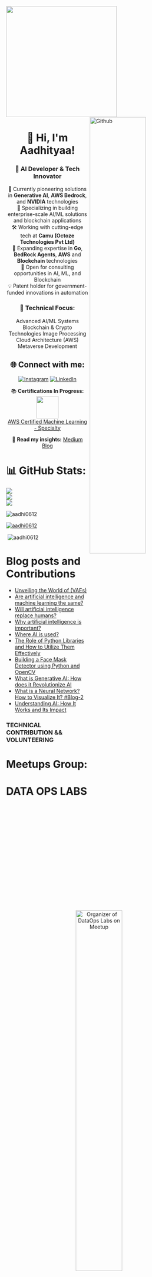 <div id="header" align="left">
  <img src="https://media.giphy.com/media/qgQUggAC3Pfv687qPC/giphy.gif" width="300"/>
  <img width="55%" align="right" alt="Github" src="https://raw.githubusercontent.com/onimur/.github/master/.resources/git-header.svg" />
</div>


<div id="header" align="Center">

# 👋 Hi, I'm Aadhityaa!

### 🚀 AI Developer & Tech Innovator

🔭 Currently pioneering solutions in **Generative AI**, **AWS Bedrock**, and **NVIDIA** technologies  
🎯 Specializing in building enterprise-scale AI/ML solutions and blockchain applications  
🛠️ Working with cutting-edge tech at **Camu (Octoze Technologies Pvt Ltd)**  
🌱 Expanding expertise in **Go**, **BedRock Agents**, **AWS** and **Blockchain** technologies  
🤝 Open for consulting opportunities in AI, ML, and Blockchain  
💡 Patent holder for government-funded innovations in automation  

### 💫 Technical Focus:
 Advanced AI/ML Systems
 Blockchain & Crypto Technologies
 Image Processing
 Cloud Architecture (AWS)
 Metaverse Development


## 🌐 Connect with me:
[![Instagram](https://img.shields.io/badge/Instagram-%23E4405F.svg?logo=Instagram&logoColor=white)](https://www.instagram.com/aadhityaa_aadhi/) [![LinkedIn](https://img.shields.io/badge/LinkedIn-%230077B5.svg?logo=linkedin&logoColor=white)](https://linkedin.com/in/aadhi0612) 
  

📚 **Certifications In Progress:**  
<img src="https://upload.wikimedia.org/wikipedia/commons/thumb/9/93/Amazon_Web_Services_Logo.svg/150px-Amazon_Web_Services_Logo.svg.png" width="60px">  
[AWS Certified Machine Learning - Specialty](https://aws.amazon.com/certification/certified-machine-learning-specialty/)

📝 **Read my insights:** [Medium Blog](https://medium.com/@aadhi0612)
</div>

# 📊 GitHub Stats:
![](https://github-readme-stats.vercel.app/api?username=aadhi0612&theme=dark&hide_border=false&include_all_commits=true&count_private=true)<br/>
![](https://github-readme-streak-stats.herokuapp.com/?user=aadhi0612&theme=dark&hide_border=false)<br/>
![](https://github-readme-stats.vercel.app/api/top-langs/?username=aadhi0612&theme=dark&hide_border=false&include_all_commits=true&count_private=true&layout=compact)

<p align="left"> <img src="https://komarev.com/ghpvc/?username=aadhi0612&label=Profile%20views&color=0e75b6&style=flat" alt="aadhi0612" /></p>

<p align="left"> <a href="https://github.com/ryo-ma/github-profile-trophy"><img src="https://github-profile-trophy.vercel.app/?username=aadhi0612" alt="aadhi0612" /></a> </p>

<p>&nbsp;<img align="center" src="https://github-readme-stats.vercel.app/api?username=aadhi0612&show_icons=true&locale=en" alt="aadhi0612" /></p>


# Blog posts and Contributions 

<!-- BLOG-POST-LIST:START -->
- [Unveiling the World of &lpar;VAEs&rpar;](https://medium.com/@aadhi0612/unveiling-the-world-of-vaes-c2c5802b5830?source=rss-db543355fc99------2)
- [Are artificial intelligence and machine learning the same?](https://medium.com/@aadhi0612/are-artificial-intelligence-and-machine-learning-the-same-ec637cffe0bf?source=rss-db543355fc99------2)
- [Will artificial intelligence replace humans?](https://medium.com/@aadhi0612/will-artificial-intelligence-replace-humans-ad1fa59322b6?source=rss-db543355fc99------2)
- [Why artificial intelligence is important?](https://medium.com/@aadhi0612/why-artificial-intelligence-is-important-5ef045db8dcf?source=rss-db543355fc99------2)
- [Where AI is used?](https://medium.com/@aadhi0612/where-ai-is-used-e4dddda544c4?source=rss-db543355fc99------2)
- [The Role of Python Libraries and How to Utilize Them Effectively](https://medium.com/@aadhi0612/the-role-of-python-libraries-and-how-to-utilize-them-effectively-b0e8f7cfb4ee?source=rss-db543355fc99------2)
- [Building a Face Mask Detector using Python and OpenCV](https://medium.com/@aadhi0612/building-a-face-mask-detector-using-python-and-opencv-2654e28d8d76?source=rss-db543355fc99------2)
- [What is Generative AI: How does it Revolutionize AI](https://medium.com/@aadhi0612/what-is-generative-ai-how-does-it-revolutionize-ai-427e3fbc59fd?source=rss-db543355fc99------2)
- [What is a Neural Network? How to Visualize It? #Blog-2](https://medium.com/@aadhi0612/what-is-a-neural-network-how-to-visualize-it-blog-2-c119758a24e?source=rss-db543355fc99------2)
- [Understanding AI: How It Works and Its Impact](https://medium.com/@aadhi0612/understanding-ai-how-it-works-and-its-impact-5b39484cb0c9?source=rss-db543355fc99------2)
<!-- BLOG-POST-LIST:END -->




### TECHNICAL CONTRIBUTION && VOLUNTEERING


# Meetups Group:

# DATA OPS LABS
<div align="center">
  <a href="https://www.meetup.com/dataopslabs/members/?op=leaders">
    <img src="./data-ops-labs.png" alt="Organizer of DataOps Labs on Meetup" width="50%">
  </a>
</div>
<div id="header" align="Center">
	
[Join Here](https://www.meetup.com/dataopslabs/)
</div>

One of the Organizer of the DataOps Labs meetups page & youtube channel. With more than 4-5 events every month!!

All the sessions are recorded and available in Youtube:

<div align="center">
  <a href="https://www.youtube.com/@DataOpsLabsIndia" target="_blank">
    <img src="https://upload.wikimedia.org/wikipedia/commons/4/42/YouTube_icon_%282013-2017%29.png" alt="YouTube - DataOps Labs India" width="10%">
  </a>
</div>
<div id="header" align="Center">
	
[Subscribe!!!](https://www.meetup.com/dataopslabs/)
</div>

## About DataOps Labs.

This is a community group of members join together and share Cloud, Data, AI, Generative AI, Machine Learning, DevOps and Security professionals where we will share experiences, Recent updates with use cases, technology challenges and trends.

Here all session were provided as knowledge sharing and their view only. Not opinion of company they associated.

Individual who interest in learn from industry experts on various topics include, Complex Application Architecture, Bigdata, AI/ML, MLOps, DevOps and Security with usecases.


## Meetups

Gave a speech and hands-on demo in 50+ meetups 25+ in person and the other 20+ virtual and another 5 in closed events.
Organized and contibuted multiple events.

# Public Speaking Posts
### LinkedIn Posts:

[![Post 1](./Post1.png)](https://www.linkedin.com/feed/update/urn:li:ugcPost:7267092401570111490) 

**Title:** A Heartfelt Thanks to the TechXConf 2024 Team  
**Description:** I am delighted to share my appreciation for the fantastic experience at TechXConf 2024 in Chennai. With 5,000+ participants, 70+ speakers, and groundbreaking sessions, this event set a benchmark for tech conferences. I had the privilege of speaking on "Agentic RAG" and "Secure and Scalable LLAMA Model Deployment."  
**Date:** November 26, 2024

[![Post 2](./Post2.png)](https://www.linkedin.com/feed/update/urn:li:share:7265997894581723136)  

**Title:** Showcasing AWS Amplify with Bedrock  
**Description:** Aadhityaa SB showcased how he used AWS Amplify with Bedrock as part of AI Day on #30DaysOfAmplify. Kudos to the amazing work!  
**Date:** October 26, 2024

[![Post 3](./Post3.png)](https://www.linkedin.com/feed/update/urn:li:share:7265653028911808512)  

**Title:** Mark Your Calendars for AI Day!  
**Description:** Join us for AI Day as part of #30DaysOfAWSAmplify on November 23, 2024. Learn from industry experts about AI integration, serverless architecture, and launching AI-driven MicroSaaS.  
**Date:** November 23, 2024

[![Post 4](./Post4.png)](https://www.linkedin.com/feed/update/urn:li:ugcPost:7264036891249778690)

**Title:** An Unforgettable Experience at TechXConf  
**Description:** Delivered a session on "Secure and Scalable LLAMA Model Deployment" at TechXConf to 4,000+ attendees. The electrifying energy and networking made it an unforgettable experience.  
**Date:** November 15-16, 2024

[![Post 5](./Post5.png)](https://www.linkedin.com/feed/update/urn:li:ugcPost:7264257672726614017) 

**Title:** Speaking on Agentic RAG at TechXConf  
**Description:** Spoke on "Agentic RAG: A Self-Corrective Method for Retrieval-Augmented Generation" to a packed room at TechXConf 2024. Grateful for the AWS community's support!  
**Date:** November 15, 2024

[![Post 6](./Post6.png)](https://www.linkedin.com/feed/update/urn:li:share:7263587736228409345)

**Title:** AWS Community Gathering at TechXConf  
**Description:** Had a fantastic time catching up with the AWS community at TechXConf. Thanks to everyone for making it memorable!  
**Date:** November 15-16, 2024

[![Post 7](./Post7.png)](https://www.linkedin.com/feed/update/urn:li:share:7246576990072254465)

**Title:** Speaking at AWS Community Day Budapest  
**Description:** Thrilled to speak on "Unlocking AI Potential with Multi-Agent Systems and AWS Bedrock" at AWS Community Day Budapest. Thanks to AWS User Group Hungary for the opportunity.  
**Date:** October 4, 2024

[![Post 8](./Post8.png)](https://www.linkedin.com/feed/update/urn:li:share:7246230573273227266) 

**Title:** Unlocking AI Potential with AWS Bedrock  
**Description:** Excited to share insights on multi-agent system design and deployment with AWS Bedrock. Join us virtually for AWS Community Day Budapest!  
**Date:** October 7, 2024

[![Post 9](./Post9.png)](https://www.linkedin.com/feed/update/urn:li:share:7227661038383460353)

**Title:** Learning at AWS GenAI Loft  
**Description:** Amazing workshop on building with Generative AI on AWS. Thanks to Mike Chambers and the AWS team for organizing this insightful session.  
**Date:** August 20, 2024

[![Post 10](./Post10.png)](https://www.linkedin.com/feed/update/urn:li:ugcPost:7227192516733808641)

**Title:** Evaluation for AWS Bedrock Models  
**Description:** Shared insights on a serverless approach to evaluating AWS Bedrock Models. Check out our blog and YouTube video for more details!  
**Date:** August 8, 2024

### YouTube Videos:

1. **30 Days of AWS Amplify: AWS User Group India** (Published on: Nov 23, 2024)  
   [![30 Days of Amplify](./30-days-of-amplify-AwsUG-India.png)](https://youtu.be/k__0DWFt3eI?t=4072)  
   [Watch Video](https://youtu.be/k__0DWFt3eI?t=4072)

2. **AWS Community Day Hungary** (Published on: Oct 4, 2024)
   
   [![AWS Community Day Hungary](./ACD-Hungary.jpeg)](https://youtu.be/PrkDJeFESow?t=3683)  
   [Watch Video](https://youtu.be/PrkDJeFESow?t=3683)

3. **Seamless Multilingual Support with AWS and Nvidia Megatron NIM** (Published on: Nov 20, 2024)
   [![AWS and Nvidia Megatron NIM](./Seamless-multilingual.png)](https://youtu.be/mxNqOY5tEw8)  
   [Watch Video](https://youtu.be/mxNqOY5tEw8)

4. **Evaluating Bedrock Large Language Models with Serverless Architecture and Amplify** (Published on: Aug 25, 2024)
   [![Evaluating BedRock LLM models](./Evaluating-BedRock-LLMs.png)](https://youtu.be/lUjRaevttnU)  
   [Watch Video](https://youtu.be/lUjRaevttnU)

### Other Events & Posts:

1. **Blockchain MasterClass for students at KCT College Coimbatore**
   Organised by CNCF Coimbatore: [![Details](./Blockchain-Fortified.png)](https://www.linkedin.com/feed/update/urn:li:activity:7175151697655209984)
2. **Organiser of CNCF Coimbatore Chapter**
   One of the organiser of CNCF Coimbatore [![Details](https://github.com/user-attachments/assets/10470efc-d974-47ca-927d-b623f4291c84)](https://community.cncf.io/cloud-native-coimbatore/)
3. **Organiser of DataOps Labs**
   One of the organiser of DataOps Labs [![Details](https://github.com/user-attachments/assets/2185bceb-b1a5-4ef9-86b9-3fa98bbf7b54)](https://www.meetup.com/dataopslabs/members/?op=leaders)


### Direct Links:

- [AWS Generative AI Loft - Prabhu Jayaseelan](https://www.linkedin.com/posts/prabhujayaseelan_techxconf2024-generativeai-cloudcomputing-ugcPost-7264004838122758146-wm3D?utm_source=share&utm_medium=member_desktop)
- [AWS Generative AI Loft - Ramya Natesan](https://www.linkedin.com/posts/ramya-natesan-67499711a_i-had-the-great-opportunity-of-attending-ugcPost-7263979898413694976-cyxA?utm_source=share&utm_medium=member_desktop)
- [TechXConf2024 - Keerthivasan Kannan](https://www.linkedin.com/posts/keerthivasan-kannan_techxconf2024-aws-azure-ugcPost-7263855994563158016-_ocl?utm_source=share&utm_medium=member_desktop)
- [TechXConf2024 - Dr. Karthi M](https://www.linkedin.com/posts/drkarthim_techxconf-generativeai-cloudcomputing-ugcPost-7263903664367374336-MNju?utm_source=share&utm_medium=member_desktop)
- [TechXConf2024 - Dakshan R](https://www.linkedin.com/posts/dakshanr_techxconf2024-ai-generativeai-ugcPost-7263379813443264512-X5RX?utm_source=share&utm_medium=member_desktop)
- [TechXConf2024 - AI and Cloud Conference](https://www.linkedin.com/posts/techxconf_aiandcloudconference2024-aimodeldeployment-ugcPost-7263129303565967361-bGMY?utm_source=share&utm_medium=member_desktop)
- [AWS Community Day Hungary](https://www.linkedin.com/posts/aadhi0612_awscommunityday-aws-awscommunitydayhungary-activity-7248043038684430336-3tTY?utm_source=share&utm_medium=member_desktop)
- [CNCF Coimbatore Community Group - Nishanth Subramanian](https://www.linkedin.com/posts/nishanth-subramanian-232a6622a_cloudnative-cncf-techgrowth-ugcPost-7244269368870592512-EotR?utm_source=share&utm_medium=member_desktop)
- [CNCF Coimbatore Community Group - Rahul Krish](https://www.linkedin.com/posts/iamrahulkrish_happy-to-be-part-of-the-first-cncf-coimbatore-ugcPost-7244268132364681217-0wrG?utm_source=share&utm_medium=member_desktop)
- [AWS Generative AI Loft Bengaluru - Jones Zachariah Noel](https://www.linkedin.com/posts/jones-zachariah-noel-n_awsgenailoftbengaluru-aws-awsugblr-ugcPost-7227564611015733248-_qA4?utm_source=share&utm_medium=member_desktop)





### Real World Applications of AI and ML

Took a session in detail on how to use .ipynb files in aws and explained by S3 bucket and then accessing it through a Jupyter Notebook instance.

- Here is the repo - [Real World Applications of AI and ML](https://github.com/cloudnloud/meetup/tree/main/Applications-of-AI-and-ML)
- LinkedIn Post Images
<div align="center">
  <img src="https://github.com/aadhi0612/aadhi0612/blob/main/image1.jpeg" alt="Image" width="50%" />
</div>

<div align="center">
  <img src="https://github.com/aadhi0612/aadhi0612/blob/main/image2.jpeg" alt="Image" width="50%" />
</div>

- more than 150+ members attended this event.
  
<div align="center">
  <img src="https://github.com/aadhi0612/aadhi0612/blob/main/Image-01.jpeg" alt="Image" width="50%" />
</div>

<div align="center">
  <img src="https://github.com/aadhi0612/aadhi0612/blob/main/Image-03.jpeg" alt="Image" width="50%" />
</div>

### Generative AI hands-On Deep Dive

Took a session in detail on how to use .ipynb files in aws and explained by S3 bucket and then accessing it through a Jupyter notebook instance.

- Here is the repo - [Generative AI hands On Deep dive](https://github.com/cloudnloud/meetup/tree/main/Generative_AI)
- LinkedIn Post Gen AI Meetup - [Meetup](https://www.linkedin.com/posts/aadhi0612_generativeai-speaker-cloudnloud-activity-7068682889307029504-6jns?utm_source=share&utm_medium=member_desktop)
- LinkedIn Post Gen AI Meetup - [Meetup](https://www.linkedin.com/posts/aadhi0612_ai-community-cloudnloud-activity-7068605144308875264-pykV?utm_source=share&utm_medium=member_desktop)
- LinkedIn Feedbacks More than 30 members attended this event - [Feedbacks](https://www.linkedin.com/feed/update/urn:li:activity:7068651105978626048?utm_source=share&utm_medium=member_desktop)
  
- LinkedIn Post Images

<div align="center">
  <img src="https://github.com/aadhi0612/aadhi0612/blob/main/image3.jpeg" alt="Image" width="50%" />
</div>

<div align="center">
  <img src="https://github.com/aadhi0612/aadhi0612/blob/main/image4.jpeg" alt="Image" width="50%" />
</div>

<div align="center">
  <img src="https://github.com/aadhi0612/aadhi0612/assets/104068320/e1c63be2-9c2b-4d07-8b2b-5dd41fa8d515" alt="Image" width="50%" />
</div>

### Elastic Meetup with Generative AI

In this project, we explore the integration of Elastic Search with Generative AI techniques to enhance search capabilities and generate novel content. We've implemented three distinct use cases to showcase the potential of this integration.

## Use Case 1: Voice Transformation with Generative AI

We've utilized Generative AI models to transform voices. The accompanying `.ipynb` file contains the code used for this purpose. To run the notebook:

1. Make sure you have the required libraries installed (specified in the notebook).
2. Open the `.ipynb` file using a Jupyter Notebook environment.
3. Execute the cells step by step to generate voice transformations.

## Use Case 2: Direct Image Generation with LLM Model

In our second use case, we demonstrate the ability to generate images directly from a Large Language Model (LLM). This can have various applications, such as content creation and artistic design. The `.ipynb` file associated with this use case contains the code.

To run the notebook:

1. Set up a compatible environment with the necessary libraries (outlined in the notebook).
2. Open the `.ipynb` file using a Jupyter Notebook platform.
3. Follow the provided instructions to generate images using the LLM model.

## Use Case 3: Drag GAN Implementation

Our third use case involves the implementation of Drag GAN (Generative Adversarial Network). Drag GAN is a specialized model for generating images with a focus on specific attributes.

To explore this use case:

1. Access the `.ipynb` file associated with the Drag GAN use case.
2. Ensure your environment includes the required dependencies (as specified in the notebook).
3. Open the `.ipynb` file using a Jupyter Notebook environment.
4. Execute the cells sequentially to understand and experiment with Drag GAN.


<div align="center">
  <img src="https://github.com/aadhi0612/aadhi0612/blob/main/1.png" alt="Image" width="50%" />
</div>

<div style="display:flex;">
  <img src="https://github.com/aadhi0612/aadhi0612/blob/main/1.png" alt="Image 1" style="width:40%;">
  <img src="https://github.com/aadhi0612/aadhi0612/blob/main/2.png" alt="Image 2" style="width:40%;">
  <img src="https://github.com/aadhi0612/aadhi0612/blob/main/3.png" alt="Image 3" style="width:40%;">
  <img src="https://github.com/aadhi0612/aadhi0612/blob/main/4.png" alt="Image 4" style="width:40%;">
  <img src="https://github.com/aadhi0612/aadhi0612/blob/main/7.png" alt="Image 5" style="width:40%;">
  <img src="https://github.com/aadhi0612/aadhi0612/blob/main/8.png" alt="Image 6" style="width:40%;">
  <img src="https://github.com/aadhi0612/aadhi0612/blob/main/9.png" alt="Image 7" style="width:40%;">
  <img src="https://github.com/aadhi0612/aadhi0612/blob/main/10.png" alt="Image 8" style="width:40%;">
  <img src="https://github.com/aadhi0612/aadhi0612/blob/main/11.png" alt="Image 9" style="width:40%;">
 
</div>



## Certifications


I'm also a Certified Blockchain Developer by the Blockchain Council
<div align="center">
  <img src="https://github.com/aadhi0612/aadhi0612/blob/main/CBD.jpeg" width="10%"></p>
 </div>
</div>		  



# 💻 Tech Stack:

## Cloud Services
![AWS](https://img.shields.io/badge/AWS-%23FF9900.svg?style=for-the-badge&logo=amazon-aws&logoColor=white)
![Google Cloud](https://img.shields.io/badge/GoogleCloud-%234285F4.svg?style=for-the-badge&logo=google-cloud&logoColor=white)
![Microsoft Azure](https://www.vectorlogo.zone/logos/microsoft_azure/microsoft_azure-icon.svg?style=for-the-badge)

## Programming Languages
![Solidity](https://img.shields.io/badge/Solidity-%23363636.svg?style=for-the-badge&logo=solidity&logoColor=white)
![Python](https://img.shields.io/badge/python-3670A0?style=for-the-badge&logo=python&logoColor=ffdd54)
![Go](https://img.shields.io/badge/go-%2300ADD8.svg?style=for-the-badge&logo=go&logoColor=white)
![JavaScript](https://img.shields.io/badge/javascript-%23323330.svg?style=for-the-badge&logo=javascript&logoColor=%23F7DF1E)
![TypeScript](https://img.shields.io/badge/TypeScript-007ACC?style=for-the-badge&logo=typescript&logoColor=white)
![Markdown](https://img.shields.io/badge/Markdown-000000?style=for-the-badge&logo=markdown&logoColor=white)
![ShellScript](https://img.shields.io/badge/Shell_Script-121011?style=for-the-badge&logo=gnu-bash&logoColor=white)


## Design and Creativity
![Adobe After Effects](https://img.shields.io/badge/Adobe%20After%20Effects-9999FF.svg?style=for-the-badge&logo=Adobe%20After%20Effects&logoColor=white)
![Adobe Illustrator](https://img.shields.io/badge/adobeillustrator-%23FF9A00.svg?style=for-the-badge&logo=adobeillustrator&logoColor=white)
![Adobe Lightroom](https://img.shields.io/badge/Adobe%20Lightroom-31A8FF.svg?style=for-the-badge&logo=Adobe%20Lightroom&logoColor=white)
![Adobe Photoshop](https://img.shields.io/badge/adobephotoshop-%2331A8FF.svg?style=for-the-badge&logo=adobephotoshop&logoColor=white)
![Adobe Premiere Pro](https://img.shields.io/badge/Adobe%20Premiere%20Pro-9999FF.svg?style=for-the-badge&logo=Adobe%20Premiere%20Pro&logoColor=white)
![Canva](https://img.shields.io/badge/Canva-%2300C4CC.svg?style=for-the-badge&logo=Canva&logoColor=white)
![Blender](https://img.shields.io/badge/blender-%23F5792A.svg?style=for-the-badge&logo=blender&logoColor=white)
![Inkscape](https://img.shields.io/badge/Inkscape-e0e0e0?style=for-the-badge&logo=inkscape&logoColor=080A13)

## Data Science and AI
![Anaconda](https://img.shields.io/badge/Anaconda-%2344A833.svg?style=for-the-badge&logo=anaconda&logoColor=white)
![Jupyter Notebook](https://img.shields.io/badge/jupyter-%23FA0F00.svg?style=for-the-badge&logo=jupyter&logoColor=white)
![NumPy](https://img.shields.io/badge/numpy-%23013243.svg?style=for-the-badge&logo=numpy&logoColor=white)
![Pandas](https://img.shields.io/badge/pandas-%23150458.svg?style=for-the-badge&logo=pandas&logoColor=white)
![Matplotlib](https://img.shields.io/badge/Matplotlib-%23ffffff.svg?style=for-the-badge&logo=Matplotlib&logoColor=black)
![PyTorch](https://img.shields.io/badge/PyTorch-%23EE4C2C.svg?style=for-the-badge&logo=PyTorch&logoColor=white)
![scikit-learn](https://img.shields.io/badge/scikit--learn-%23F7931E.svg?style=for-the-badge&logo=scikit-learn&logoColor=white)
![TensorFlow](https://img.shields.io/badge/TensorFlow-%23FF6F00.svg?style=for-the-badge&logo=TensorFlow&logoColor=white)
![Keras](https://img.shields.io/badge/Keras-%23D00000.svg?style=for-the-badge&logo=Keras&logoColor=white)
![Gradio](https://www.gradio.app/_app/immutable/assets/gradio.26ec459c.svg)

## Tools and Platforms
![NodeJS](https://img.shields.io/badge/node.js-6DA55F?style=for-the-badge&logo=node.js&logoColor=white)
![NPM](https://img.shields.io/badge/NPM-%23000000.svg?style=for-the-badge&logo=npm&logoColor=white)
![MongoDB](https://img.shields.io/badge/MongoDB-%234ea94b.svg?style=for-the-badge&logo=mongodb&logoColor=white)
![Couchbase](https://img.shields.io/badge/Couchbase-EA2328?style=for-the-badge&logo=couchbase&logoColor=white)
![Postman](https://img.shields.io/badge/Postman-FF6C37?style=for-the-badge&logo=postman&logoColor=white)
![Yarn](https://img.shields.io/badge/yarn-%232C8EBB.svg?style=for-the-badge&logo=yarn&logoColor=white)
![Xcode](https://img.shields.io/badge/Xcode-007ACC?style=for-the-badge&logo=Xcode&logoColor=white)

## Operating Systems
![Linux](https://img.shields.io/badge/Linux-FCC624?style=for-the-badge&logo=linux&logoColor=black)
![Ubuntu](https://img.shields.io/badge/Ubuntu-E95420?style=for-the-badge&logo=ubuntu&logoColor=white)
![Windows](https://img.shields.io/badge/Windows-0078D6?style=for-the-badge&logo=windows&logoColor=white)
![iOS](https://img.shields.io/badge/iOS-000000?style=for-the-badge&logo=ios&logoColor=white)
![Debian](https://img.shields.io/badge/Debian-D70A53?style=for-the-badge&logo=debian&logoColor=white)
![Fedora](https://img.shields.io/badge/Fedora-294172?style=for-the-badge&logo=fedora&logoColor=white)

## Project Management and Collaboration
![Confluence](https://img.shields.io/badge/confluence-%23172BF4.svg?style=for-the-badge&logo=confluence&logoColor=white)
![Jira](https://img.shields.io/badge/jira-%230A0FFF.svg?style=for-the-badge&logo=jira&logoColor=white)
![Bitbucket](https://img.shields.io/badge/bitbucket-%230047B3.svg?style=for-the-badge&logo=bitbucket&logoColor=white)
![GitHub](https://img.shields.io/badge/github-%23121011.svg?style=for-the-badge&logo=github&logoColor=white)

## Monitoring and Infrastructure
![Prometheus](https://img.shields.io/badge/Prometheus-%23E6522C.svg?style=for-the-badge&logo=Prometheus&logoColor=white)
![Grafana](https://img.shields.io/badge/grafana-%23F46800.svg?style=for-the-badge&logo=grafana&logoColor=white)
![Kibana](https://img.shields.io/badge/Kibana-005571?style=for-the-badge&logo=Kibana&logoColor=white)
![InfluxDB](https://img.shields.io/badge/-InfluxDB-22ADF6?style=for-the-badge&logo=influxdb&logoColor=white)
![ElasticSearch](https://img.shields.io/badge/Elastic_Search-005571?style=for-the-badge&logo=elasticsearch&logoColor=white)
![Proxmox](https://img.shields.io/badge/Proxmox-%23E57000.svg?style=for-the-badge&logo=Proxmox&logoColor=white)
![MongoDB](https://img.shields.io/badge/MongoDB-4EA94B?style=for-the-badge&logo=mongodb&logoColor=white)

## Containerization and Operations
![Docker](https://img.shields.io/badge/Docker-2496ED?style=for-the-badge&logo=docker&logoColor=white)
![Kubernetes](https://img.shields.io/badge/Kubernetes-326CE5?style=for-the-badge&logo=kubernetes&logoColor=white)
![Helm](https://img.shields.io/badge/Helm-277A9F?style=for-the-badge&logo=helm&logoColor=white)
![Kubeflow](https://img.shields.io/badge/Kubeflow-00B0D8?style=for-the-badge&logo=kubeflow&logoColor=white)
![Jenkins](https://img.shields.io/badge/Jenkins-D24939?style=for-the-badge&logo=Jenkins&logoColor=white)
![GitHub Actions](https://img.shields.io/badge/GitHub%20Actions-2088FF?style=for-the-badge&logo=github-actions&logoColor=white)


## Other Tools and Technologies
![Arduino](https://img.shields.io/badge/-Arduino-00979D?style=for-the-badge&logo=Arduino&logoColor=white)
![Ansible](https://img.shields.io/badge/ansible-%231A1918.svg?style=for-the-badge&logo=ansible&logoColor=white)
![TOR](https://img.shields.io/badge/tor-%237E4798.svg?style=for-the-badge&logo=tor-project&logoColor=white)
![Raspberry Pi](https://img.shields.io/badge/-RaspberryPi-C51A4A?style=for-the-badge&logo=Raspberry-Pi)
![HyperLedger](https://img.shields.io/badge/hyperledger-2F3134?style=for-the-badge&logo=hyperledger&logoColor=white)

  


			     
### GitHub Contributions

<p align="center">
  <a href="index.html">
    <img src="https://github.com/aadhi0612/aadhi0612/raw/output/github-snake.gif" alt="GitHub Snake Animation">
  </a>
</p>

<img src="https://github.com/aadhi0612/aadhi0612/raw/output/github-snake.gif" alt="GitHub Snake Animation">

![GitHub Snake Animation](https://github.com/aadhi0612/aadhi0612/raw/output/github-snake.gif)

### ✍️ Random Dev Quote
![](https://quotes-github-readme.vercel.app/api?type=horizontal&theme=dark)

---
[![](https://visitcount.itsvg.in/api?id=aadhi0612&icon=6&color=9)](https://visitcount.itsvg.in)

<p align="center">
  <img src="https://user-images.githubusercontent.com/5679180/79618120-0daffb80-80be-11ea-819e-d2b0fa904d07.gif" width="50px"></p>
</div>

<!---
aadhi0612/aadhi0612 is a ✨ special ✨ repository because its `README.md` (this file) appears on your GitHub profile.
You can click the Preview link to take a look at your changes.
--->
